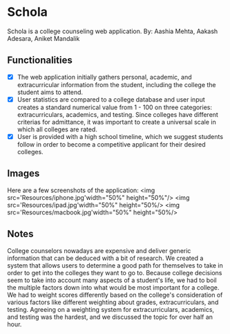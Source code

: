 # Schola
Schola is a college counseling web application.
By: Aashia Mehta, Aakash Adesara, Aniket Mandalik

## Functionalities
- [x] The web application initially gathers personal, academic, and extracurricular information from the student, including the college the student aims to attend. 
- [x] User statistics are compared to a college database and user input creates a standard numerical value from 1 - 100 on three categories: extracurriculars, academics, and testing. Since colleges have different criterias for admittance, it was important to create a universal scale in which all colleges are rated.
- [x] User is provided with a high school timeline, which we suggest students follow in order to become a competitive applicant for their desired colleges.

## Images

Here are a few screenshots of the application:
<img src='Resources/iphone.jpg'width="50%" height="50%"/>
<img src='Resources/ipad.jpg'width="50%" height="50%/>
<img src='Resources/macbook.jpg'width="50%" height="50%/>

## Notes

College counselors nowadays are expensive and deliver generic information that can be deduced with a bit of research. We created a system that allows users to determine a good path for themselves to take in order to get into the colleges they want to go to. Because college decisions seem to take into account many aspects of a student's life, we had to boil the multiple factors down into what would be most important for a college. We had to weight scores differently based on the college's consideration of various factors like different weighting about grades, extracurriculars, and testing. Agreeing on a weighting system for extracurriculars, academics, and testing was the hardest, and we discussed the topic for over half an hour.

